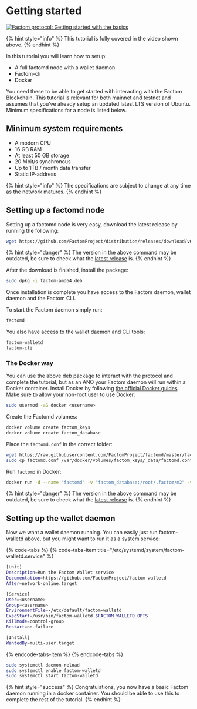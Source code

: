 # Getting started

[![Factom protocol: Getting started with the basics](http://img.youtube.com/vi/luJucKvHsB4/0.jpg)](https://www.youtube.com/watch?v=luJucKvHsB4)

{% hint style="info" %}
This tutorial is fully covered in the video shown above.
{% endhint %}

In this tutorial you will learn how to setup:

* A full factomd node with a wallet daemon
* Factom-cli 
* Docker

You need these to be able to get started with interacting with the Factom Blockchain. This tutorial is relevant for both mainnet and testnet and assumes that you've already setup an updated latest LTS version of Ubuntu. Minimum specifications for a node is listed below.

##  Minimum system requirements

* A modern CPU
* 16 GB RAM
* At least 50 GB storage
* 20 Mbit/s synchronous
* Up to 1TB / month data transfer
* Static IP-address

{% hint style="info" %}
The specifications are subject to change at any time as the network matures.
{% endhint %}

## Setting up a factomd node

Setting up a factomd node is very easy, download the latest release by running the following:

```bash
wget https://github.com/FactomProject/distribution/releases/download/v6.2.0/factom-amd64.deb
```

{% hint style="danger" %}
The version in the above command may be outdated, be sure to check what the [latest release](https://github.com/FactomProject/distribution/releases) is. 
{% endhint %}

After the download is finished, install the package:

```bash
sudo dpkg -i factom-amd64.deb
```

Once installation is complete you have access to the Factom daemon, wallet daemon and the Factom CLI. 

To start the Factom daemon simply run:

```bash
factomd
```

You also have access to the wallet daemon and CLI tools:

```bash
factom-walletd
factom-cli
```

### The Docker way

You can use the above deb package to interact with the protocol and complete the tutorial, but as an ANO your Factom daemon will run within a Docker container. Install Docker by following [the official Docker guides](https://docs.docker.com/install/linux/docker-ce/ubuntu/). Make sure to allow your non-root user to use Docker:

```bash
sudo usermod -aG docker <username>
```

Create the Factomd volumes:

```bash
docker volume create factom_keys
docker volume create factom_database
```

Place the `factomd.conf` in the correct folder:

```bash
wget https://raw.githubusercontent.com/FactomProject/factomd/master/factomd.conf
sudo cp factomd.conf /var/docker/volumes/factom_keys/_data/factomd.conf
```

Run `factomd` in Docker:

```bash
docker run -d --name "factomd" -v "factom_database:/root/.factom/m2" -v "factom_keys:/root/.factom/private" -p "8088:8088" -p "8090:8090" -p "8108:8108" -l "name=factomd" factominc/factomd:v6.2.0-alpine -startdelay=600 -faulttimeout=120 -config=/root/.factom/private/factomd.conf
```

{% hint style="danger" %}
The version in the above command may be outdated, be sure to check what the [latest release](https://github.com/FactomProject/distribution/releases) is.
{% endhint %}

## Setting up the wallet daemon

Now we want a wallet daemon running. You can easily just run factom-walletd above, but you might want to run it as a system service:

{% code-tabs %}
{% code-tabs-item title="/etc/systemd/system/factom-walletd.service" %}
```bash
[Unit]
Description=Run the Factom Wallet service
Documentation=https://github.com/FactomProject/factom-walletd
After=network-online.target

[Service]
User=<username>
Group=<username>
EnvironmentFile=-/etc/default/factom-walletd
ExecStart=/usr/bin/factom-walletd $FACTOM_WALLETD_OPTS
KillMode=control-group
Restart=on-failure

[Install]
WantedBy=multi-user.target
```
{% endcode-tabs-item %}
{% endcode-tabs %}

```bash
sudo systemctl daemon-reload
sudo systemctl enable factom-walletd
sudo systemctl start factom-walletd
```

{% hint style="success" %}
Congratulations, you now have a basic Factom daemon running in a docker container. You should be able to use this to complete the rest of the tutorial.
{% endhint %}

